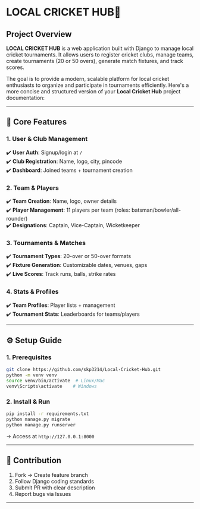 
# LOCAL CRICKET HUB🏏 

## Project Overview
**LOCAL CRICKET HUB** is a web application built with Django to manage local cricket tournaments. It allows users to register cricket clubs, manage teams, create tournaments (20 or 50 overs), generate match fixtures, and track scores.

The goal is to provide a modern, scalable platform for local cricket enthusiasts to organize and participate in tournaments efficiently.
Here's a more concise and structured version of your **Local Cricket Hub** project documentation:

---

## **🎯 Core Features**  

### **1. User & Club Management**  
✔️ **User Auth**: Signup/login at `/`  
✔️ **Club Registration**: Name, logo, city, pincode  
✔️ **Dashboard**: Joined teams + tournament creation  

### **2. Team & Players**  
✔️ **Team Creation**: Name, logo, owner details  
✔️ **Player Management**: 11 players per team (roles: batsman/bowler/all-rounder)  
✔️ **Designations**: Captain, Vice-Captain, Wicketkeeper  

### **3. Tournaments & Matches**  
✔️ **Tournament Types**: 20-over or 50-over formats  
✔️ **Fixture Generation**: Customizable dates, venues, gaps  
✔️ **Live Scores**: Track runs, balls, strike rates  

### **4. Stats & Profiles**  
✔️ **Team Profiles**: Player lists + management  
✔️ **Tournament Stats**: Leaderboards for teams/players  



---

## **⚙️ Setup Guide**  

### **1. Prerequisites**  
```bash
git clone https://github.com/skp3214/Local-Cricket-Hub.git
python -m venv venv
source venv/bin/activate  # Linux/Mac
venv\Scripts\activate    # Windows
```

### **2. Install & Run**  
```bash
pip install -r requirements.txt
python manage.py migrate
python manage.py runserver
```
→ Access at `http://127.0.0.1:8000`  

---

## **🤝 Contribution**  
1. Fork → Create feature branch  
2. Follow Django coding standards  
3. Submit PR with clear description  
4. Report bugs via Issues  

--- 
